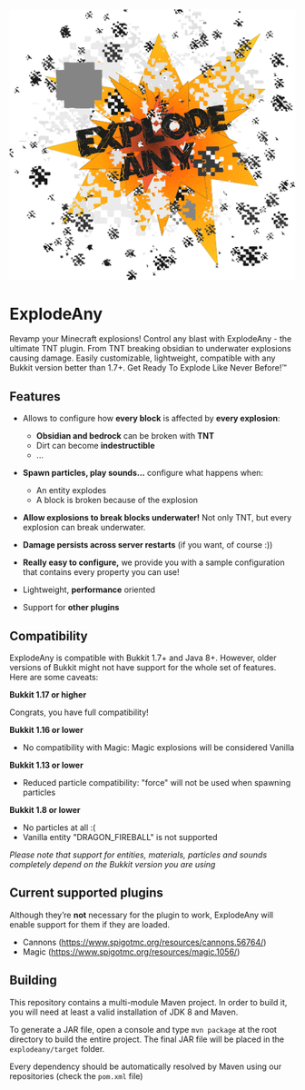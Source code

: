 ![ExplodeAny logo](https://raw.githubusercontent.com/GuilleX7/ExplodeAny/main/etc/logo-1-1.png)

# ExplodeAny

Revamp your Minecraft explosions! Control any blast with ExplodeAny - the ultimate TNT plugin. From TNT breaking obsidian to underwater explosions causing damage. Easily customizable, lightweight, compatible with any Bukkit version better than 1.7+. Get Ready To Explode Like Never Before!™

## Features

- Allows to configure how **every block** is affected by **every explosion**:
    - **Obsidian and bedrock** can be broken with **TNT**
    - Dirt can become **indestructible**
    - ...

- **Spawn particles, play sounds...** configure what happens when:
    - An entity explodes
    - A block is broken because of the explosion

- **Allow explosions to break blocks underwater!** Not only TNT, but every explosion can break underwater.

- **Damage persists across server restarts** (if you want, of course :))

- **Really easy to configure,** we provide you with a sample configuration that contains every property you can use!

- Lightweight, **performance** oriented

- Support for **other plugins**

## Compatibility

ExplodeAny is compatible with Bukkit 1.7+ and Java 8+. However, older versions of Bukkit might not have support for the whole set of features. Here are some caveats:

**Bukkit 1.17 or higher**

Congrats, you have full compatibility!

**Bukkit 1.16 or lower**

- No compatibility with Magic: Magic explosions will be considered Vanilla

**Bukkit 1.13 or lower**

- Reduced particle compatibility: "force" will not be used when spawning particles

**Bukkit 1.8 or lower**

- No particles at all :(
- Vanilla entity "DRAGON_FIREBALL" is not supported

*Please note that support for entities, materials, particles and sounds completely depend on the Bukkit version you are using*

## Current supported plugins

Although they’re **not** necessary for the plugin to work, ExplodeAny will enable support for them if they are loaded.

- Cannons (https://www.spigotmc.org/resources/cannons.56764/)
- Magic (https://www.spigotmc.org/resources/magic.1056/)

## Building

This repository contains a multi-module Maven project. In order to build it, you will need at least a valid installation of JDK 8 and Maven.

To generate a JAR file, open a console and type `mvn package` at the root directory to build the entire project. The final JAR file will be placed in the `explodeany/target` folder. 

Every dependency should be automatically resolved by Maven using our repositories (check the `pom.xml` file)
